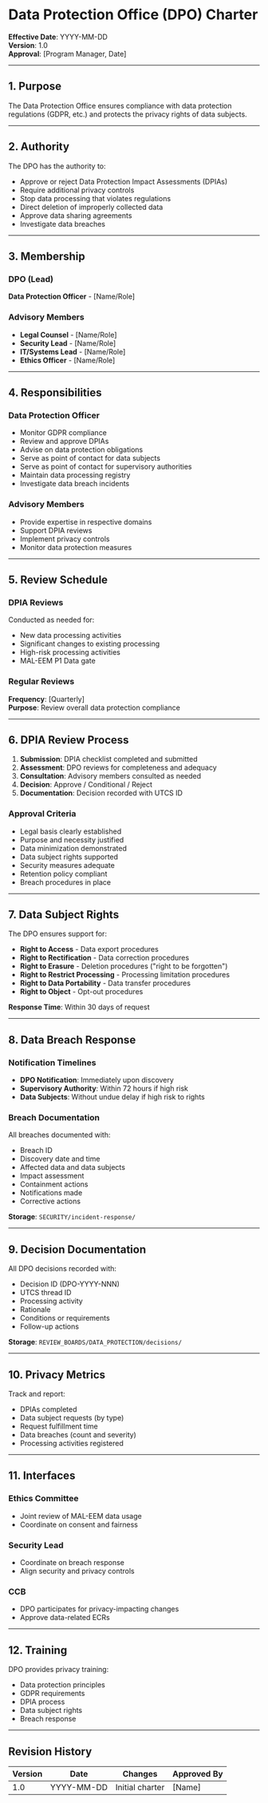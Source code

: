 # Data Protection Office (DPO) Charter

**Effective Date**: YYYY-MM-DD  
**Version**: 1.0  
**Approval**: [Program Manager, Date]

---

## 1. Purpose

The Data Protection Office ensures compliance with data protection regulations (GDPR, etc.) and protects the privacy rights of data subjects.

---

## 2. Authority

The DPO has the authority to:
- Approve or reject Data Protection Impact Assessments (DPIAs)
- Require additional privacy controls
- Stop data processing that violates regulations
- Direct deletion of improperly collected data
- Approve data sharing agreements
- Investigate data breaches

---

## 3. Membership

### DPO (Lead)
**Data Protection Officer** - [Name/Role]

### Advisory Members
- **Legal Counsel** - [Name/Role]
- **Security Lead** - [Name/Role]
- **IT/Systems Lead** - [Name/Role]
- **Ethics Officer** - [Name/Role]

---

## 4. Responsibilities

### Data Protection Officer
- Monitor GDPR compliance
- Review and approve DPIAs
- Advise on data protection obligations
- Serve as point of contact for data subjects
- Serve as point of contact for supervisory authorities
- Maintain data processing registry
- Investigate data breach incidents

### Advisory Members
- Provide expertise in respective domains
- Support DPIA reviews
- Implement privacy controls
- Monitor data protection measures

---

## 5. Review Schedule

### DPIA Reviews
Conducted as needed for:
- New data processing activities
- Significant changes to existing processing
- High-risk processing activities
- MAL-EEM P1 Data gate

### Regular Reviews
**Frequency**: [Quarterly]  
**Purpose**: Review overall data protection compliance

---

## 6. DPIA Review Process

1. **Submission**: DPIA checklist completed and submitted
2. **Assessment**: DPO reviews for completeness and adequacy
3. **Consultation**: Advisory members consulted as needed
4. **Decision**: Approve / Conditional / Reject
5. **Documentation**: Decision recorded with UTCS ID

### Approval Criteria
- Legal basis clearly established
- Purpose and necessity justified
- Data minimization demonstrated
- Data subject rights supported
- Security measures adequate
- Retention policy compliant
- Breach procedures in place

---

## 7. Data Subject Rights

The DPO ensures support for:
- **Right to Access** - Data export procedures
- **Right to Rectification** - Data correction procedures
- **Right to Erasure** - Deletion procedures ("right to be forgotten")
- **Right to Restrict Processing** - Processing limitation procedures
- **Right to Data Portability** - Data transfer procedures
- **Right to Object** - Opt-out procedures

**Response Time**: Within 30 days of request

---

## 8. Data Breach Response

### Notification Timelines
- **DPO Notification**: Immediately upon discovery
- **Supervisory Authority**: Within 72 hours if high risk
- **Data Subjects**: Without undue delay if high risk to rights

### Breach Documentation
All breaches documented with:
- Breach ID
- Discovery date and time
- Affected data and data subjects
- Impact assessment
- Containment actions
- Notifications made
- Corrective actions

**Storage**: `SECURITY/incident-response/`

---

## 9. Decision Documentation

All DPO decisions recorded with:
- Decision ID (DPO-YYYY-NNN)
- UTCS thread ID
- Processing activity
- Rationale
- Conditions or requirements
- Follow-up actions

**Storage**: `REVIEW_BOARDS/DATA_PROTECTION/decisions/`

---

## 10. Privacy Metrics

Track and report:
- DPIAs completed
- Data subject requests (by type)
- Request fulfillment time
- Data breaches (count and severity)
- Processing activities registered

---

## 11. Interfaces

### Ethics Committee
- Joint review of MAL-EEM data usage
- Coordinate on consent and fairness

### Security Lead
- Coordinate on breach response
- Align security and privacy controls

### CCB
- DPO participates for privacy-impacting changes
- Approve data-related ECRs

---

## 12. Training

DPO provides privacy training:
- Data protection principles
- GDPR requirements
- DPIA process
- Data subject rights
- Breach response

---

## Revision History

| Version | Date | Changes | Approved By |
|---------|------|---------|-------------|
| 1.0 | YYYY-MM-DD | Initial charter | [Name] |
